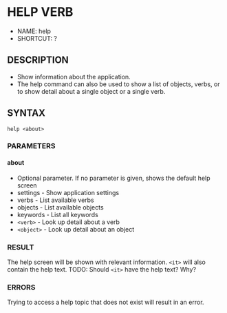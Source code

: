 # HELP VERB

 - NAME: help
 - SHORTCUT: ?

## DESCRIPTION

 - Show information about the application.
 - The help command can also be used to show a list of objects, verbs, or to show detail about a single object or a single verb.


## SYNTAX

  `help <about>`

### PARAMETERS

#### about
  - Optional parameter.  If no parameter is given, shows the default help screen
  - settings - Show application settings
  - verbs - List available verbs
  - objects - List available objects
  - keywords - List all keywords
  - `<verb>` - Look up detail about a verb
  - `<object>` - Look up detail about an object


### RESULT

  The help screen will be shown with relevant information.
  `<it>` will also contain the help text.
  TODO:  Should `<it>` have the help text?  Why?

### ERRORS

  Trying to access a help topic that does not exist will result
  in an error.

